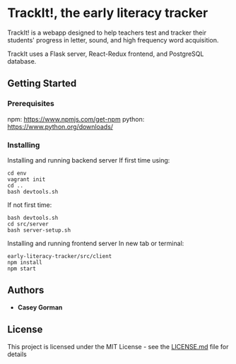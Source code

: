 # TrackIt!, the early literacy tracker

TrackIt! is a webapp designed to help teachers test and tracker their students' progress in letter, sound, and high frequency word acquisition.

TrackIt uses a Flask server, React-Redux frontend, and PostgreSQL database.  


## Getting Started

### Prerequisites
npm: https://www.npmjs.com/get-npm
python: https://www.python.org/downloads/

### Installing
Installing and running backend server
If first time using:
```
cd env
vagrant init
cd ..
bash devtools.sh

```
If not first time:
```
bash devtools.sh
cd src/server
bash server-setup.sh
```
Installing and running frontend server
In new tab or terminal:
```
early-literacy-tracker/src/client
npm install
npm start
```


## Authors

* **Casey Gorman**

## License

This project is licensed under the MIT License - see the [LICENSE.md](LICENSE.md) file for details

